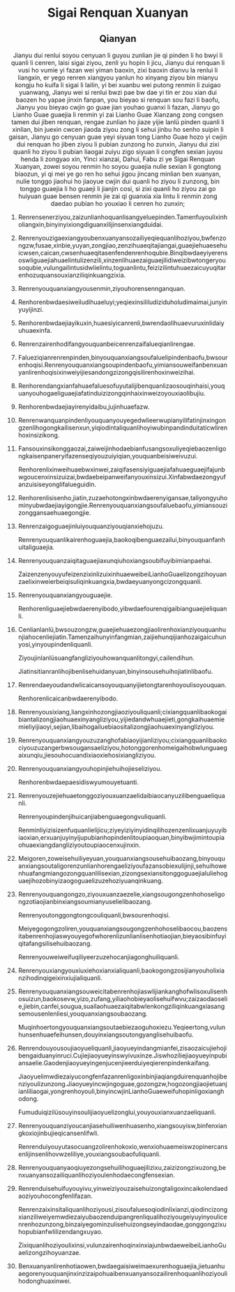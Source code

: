 <h1 align='center'>Sigai Renquan Xuanyan</h1>
<h2 align='center'>Qianyan</h2>
<p align='center'>Jianyu dui renlui soyou cenyuan li guyou zunlian jie qi pinden li ho bwyi li quanli li cenren, laisi sigai ziyou, zenli yu hopin li jicu,
Jianyu dui renquan li vusi ho vumie yi fazan wei yiman baoxin, zixi baoxin dianvu la renlui li liangxin, er yego renren xiangyou yanlun ho xinyang ziyou bin mianyu kongju ho kuifa li sigai li lailin, yi bei xuanbu wei putong renmin li zuigao yuanwang,
Jianyu wei si renlui bwzi pae bw dae yi tin er zou xian dui baozen ho yapae jinxin fanpan, you bieyao si renquan sou fazi li baofu,
Jianyu you bieyao cwjin go guae jian youhao guanxi li fazan,
Jianyu go Lianho Guae guaejia li renmin yi zai Lianho Guae Xianzang zong congsen tamen dui jiben renquan, rengae zunlian ho jiaze yijie lanlü pinden quanli li xinlian, bin juexin cwcen jiaoda ziyou zong li sehui jinbu ho senho suipin li gaisan,
Jianyu go cenyuan guae yeyi siyuan tong Lianho Guae hozo yi cwjin dui renquan ho jiben ziyou li pubian zunzong ho zunxin,
Jianyu dui zixi quanli ho ziyou li pubian liaogai zuiyu zigo siyuan li congfen sexian juyou henda li zongyao xin,
Yinci xianzai,
Dahui,
Fabu zi ye Sigai Renquan Xuanyan, zowei soyou renmin ho soyou guaejia nulie sexian li gongtong biaozun, yi qi mei ye go ren ho sehui jigou jincang minlian ben xuanyan, nulie tonggo jiaohui ho jiaoyue cwjin dui quanli ho ziyou li zunzong, bin tonggo guaejia li ho guaeji li jianjin cosi, si zixi quanli ho ziyou zai go huiyuan guae bensen renmin jie zai qi guanxia xia lintu li renmin zong daedao pubian ho youxiao li cenren ho zunxin;</p>
<ol>
  <li>
    <p>Renrensenerziyou,zaizunlianhoquanlisangyeluepinden.Tamenfuyoulixinholiangxin,binyinyixiongdiguanxilijinsenxiangduidai.</p>
  </li>
  <li>
    <p>Renrenyouzigaexiangyoubenxuanyansozailiyeqiequanlihoziyou,bwfenzongzw,fusae,xinbie,yuyan,zongjiao,zenzihuaeqitajiangai,guaejiehuaesehuicwsen,caican,cwsenhuaeqitasenfendenrenhoqubie.Binqibwdaeyiyerensoswliguaejiahuaelintulizenzili,xinzenlihuaezaiguaejilidiweizibwtongeryousoqubie,vulungailintusidwlielintu,toguanlintu,feizizilintuhuaezaicuyuqitarenhozuquansouxianziliqinkuangzixia.</p>
  </li>
  <li>
    <p>Renrenyouquanxiangyousenmin,ziyouhorensennganquan.</p>
  </li>
  <li>
    <p>Renhorenbwdaesiweiludihuaeluyi;yeqiexinsililudiziduholudimaimai,junyinyuyijinzi.</p>
  </li>
  <li>
    <p>Renhorenbwdaejiayikuxin,huaesiyicanrenli,bwrendaolihuaevuruxinlidaiyuhuaexinfa.</p>
  </li>
  <li>
    <p>Renrenzairenhodifangyouquanbeicenrenzaifalueqianlirengae.</p>
  </li>
  <li>
    <p>Falueziqianrenrenpinden,binyouquanxiangsoufaluelipindenbaofu,bwsourenhoqisi.Renrenyouquanxiangsoupindenbaofu,yimiansouweifanbenxuanyanlirenhoqisixinweiyijiesandongzizongqisilirenhoxinweizihai.</p>
  </li>
  <li>
    <p>Renhorendangxianfahuaefaluesofuyutalijibenquanlizaosouqinhaisi,youquanyouhogaeliguaejiafatinduizizongqinhaixinweizoyouxiaolibujiu.</p>
  </li>
  <li>
    <p>Renhorenbwdaejiayirenyidaibu,jujinhuaefazw.</p>
  </li>
  <li>
    <p>Renrenwanquanpindenliyouquanyouyegedwlieerwupianyilifatinjinxingongzenlihogongkailisenxun,yiqiodintaliquanlihoyiwubinpandinduitaticwlirenhoxinsizikong.</p>
  </li>
  <li>
    <p>Fansouxinsikonggaozai,zaiweijinhodaebianfusangsoxuliyeqiebaozenligongkaisenpaneryifazenseqiyouzuiyiqian,youquanbeisiweivuzui.</p>
    <p>Renhorenlixinweihuaebwxinwei,zaiqifasensiyiguaejiafahuaeguaejifajunbwgoucenxinsizuizai,bwdaebeipanweifanyouxinsizui.Xinfabwdaezongyufanzuisiseyonglifalueguidin.</p>
  </li>
  <li>
    <p>Renhorenlisisenho,jiatin,zuzaehotongxinbwdaerenyigansae,taliyongyuhominyubwdaejiayigongjie.Renrenyouquanxiangsoufaluebaofu,yimiansouzizonggansaehuaegongjie.</p>
  </li>
  <li>
    <p>Renrenzaigoguaejinluiyouquanziyouqianxiehojuzu.</p>
    <p>Renrenyouquanlikairenhoguaejia,baokoqibenguaezailui,binyouquanfanhuitaliguaejia.</p>
  </li>
  <li>
    <p>Renrenyouquanzaiqitaguaejiaxunqiuhoxiangsoubifuyibimianpaehai.</p>
    <p>ZaizenzenyouyufeizenzixinlizuixinhuaeweibeiLianhoGuaelizongzihoyuanzaelixinweierbeiqisuliqinkuangxia,bwdaeyuanyongcizongquanli.</p>
  </li>
  <li>
    <p>Renrenyouquanxiangyouguaejie.</p>
    <p>Renhorenliguaejiebwdaerenyibodo,yibwdaefourenqigaibianguaejieliquanli.</p>
  </li>
  <li>
    <p>Cenlianlanlü,bwsouzongzw,guaejiehuaezongjiaolirenhoxianziyouquanhunjiahocenliejiatin.Tamenzaihunyinfangmian,zaijiehunqijianhozaigaicuhunyosi,yinyoupindenliquanli.</p>
    <p>Ziyoujinlanlüsuangfangliziyouhowanquanlitongyi,cailendihun.</p>
    <p>Jiatinsitianranlihojibenlisehuidanyuan,binyinsousehuihojiatinlibaofu.</p>
  </li>
  <li>
    <p>Renrendaeyoudandwlicaicansoyouquanyijietongtarenhoyoulisoyouquan.</p>
    <p>Renhorenlicaicanbwdaerenyibodo.</p>
  </li>
  <li>
    <p>Renrenyousixiang,liangxinhozongjiaoziyouliquanli;cixiangquanlibaokogaibiantalizongjiaohuaexinyangliziyou,yijiedandwhuaejieti,gongkaihuaemiemieliyijiaoyi,sejian,libaihogailuebiaositalizongjiaohuaexinyangliziyou.</p>
  </li>
  <li>
    <p>Renrenyouquanxiangyouzuzanghofabiaoyijianliziyou;cixiangquanlibaokociyouzuzangerbwsougansaeliziyou,hotonggorenhomeigaihobwlunguaegaixunqiu,jiesouhocuandixiaoxiehosixiangliziyou.</p>
  </li>
  <li>
    <p>Renrenyouquanxiangyouhopinjiehuihojieseliziyou.</p>
    <p>Renhorenbwdaepaesidiswyumouyetuanti.</p>
  </li>
  <li>
    <p>Renrenyouzejiehuaetonggoziyouxuanzaelidaibiaocanyuzilibenguaeliquanli.</p>
    <p>Renrenyoupindenjihuicanjiabenguaegongvuliquanli.</p>
    <p>Renminliyizisizenfuquanlielijicu;ziyeyiziyinyidinqilihozenzenlixuanjuyuyibiaoxian,erxuanjuyinyijupubianhopindenlitoupiaoquan,binyibwjimintoupiaohuaexiangdangliziyoutoupiaocenxujinxin.</p>
  </li>
  <li>
    <p>Meigoren,zoweisehuiliyeyuan,youquanxiangsousehuibaozang,binyouquanxiangsoutaligorenzunlianhorengaeliziyoufazansobiexulijinji,sehuihowenhuafangmiangozongquanlilisexian,zizongsexiansitonggoguaejialuliehoguaejihozobinyizaogoguaelizuzehoziyuanqinkuang.</p>
  </li>
  <li>
    <p>Renrenyouquangongzo,ziyouxuanzaezelie,xiangsougongzenhohoseligongzotiaojianbinxiangsoumianyuselielibaozang.</p>
    <p>Renrenyoutonggongtongcouliquanli,bwsourenhoqisi.</p>
    <p>Meiyegogongzoliren,youquanxiangsougongzenhohoselibaocou,baozensitabenrenhojiaswyouyegofwhorenlizunlianlisenhotiaojian,bieyaosibinfuyiqitafangsilisehuibaozang.</p>
    <p>Renrenyouweiweifuqiliyeerzuzehocanjiagonghuiliquanli.</p>
  </li>
  <li>
    <p>Renrenyouxiangyouxiuxiehoxianxialiquanli,baokogongzosijianyouholixianzihodinqigeixinxiujialiquanli.</p>
  </li>
  <li>
    <p>Renrenyouquanxiangsouweicitabenrenhojiaswlijiankanghofwlisoxulisenhosuizun,baokosevw,yizo,zufang,yiliaohobieyaolisehuifwvu;zaizaodaoselie,jiebin,canfei,sougua,suailaohuaezaiqitabwlenkongziliqinkuangxiasangsemousenlenliesi,youquanxiangsoubaozang.</p>
    <p>Muqinhoertongyouquanxiangsoutaebiezaoguhoxiezu.Yeqieertong,vulunhunsenhuaefeihunsen,douyinxiangsoutongyanglisehuibaofu.</p>
  </li>
  <li>
    <p>Renrendouyousoujiaoyueliquanli,jiaoyueyindangmianfei,zisaozaicujiehojibengaiduanyinruci.Cujiejiaoyueyinswyivuxinze.Jiswhoziliejiaoyueyinpubiansaelie.Gaodenjiaoyueyingenjucenjieerduiyeqierenpindenkaifang.</p>
    <p>Jiaoyuelimwdiezaiyucongfenfazanrenligoxinbinjiaqiangduirenquanhojibenziyoulizunzong.Jiaoyueyincwjingoguae,gozongzw,hogozongjiaojietuanjianliliaogai,yongrenhoyouli,binyincwjinLianhoGuaeweifuhopinligoxianghodong.</p>
    <p>Fumuduiqizilüsouyinsoulijiaoyuelizonglui,youyouxianxuanzaeliquanli.</p>
  </li>
  <li>
    <p>Renrenyouquanziyoucanjiasehuiliwenhuasenho,xiangsouyisw,binfenxiangkoxiojinbujieqicansenlifwli.</p>
    <p>Renrenduiyouyutasocuangzolirenhokoxio,wenxiohuaemeiswzopinercansenlijinsenlihovwzeliliye,youxiangsoubaofuliquanli.</p>
  </li>
  <li>
    <p>Renrenyouquanyaoqiuyezongsehuilihoguaejilizixu,zaizizongzixuzong,benxuanyansozailiquanlihoziyoulenhodaecongfensexian.</p>
  </li>
  <li>
    <p>Renrenduisehuifuyouyivu,yinweiziyouzaisehuizongtaligoxincaikolendaedaoziyouhocongfenlifazan.</p>
    <p>Renrenzaixinsitaliquanlihoziyousi,zisoufaluesoqiodinlixianzi,qiodincizongxianziliweiyemwdiezaiyubaozenduipangrenliqualihoziyougeiyuyinyoulicenrenhozunzong,binzaiyegominzulisehuizongseyindaodae,gonggongzixuhopubianfwlilizendangxuyao.</p>
    <p>Zixiquanlihoziyoulixinsi,vulunzairenhoqinxinxiajunbwdaeweibeiLianhoGuaelizongzihoyuanzae.</p>
  </li>
  <li>
    <p>Benxuanyanlirenhotiaowen,bwdaegaisiweimaexurenhoguaejia,jietuanhuaegorenyouquanjinxinzizaipohuaibenxuanyansozailirenhoquanlihoziyoulihodonghuaxinwei.</p>
  </li>
</ol>